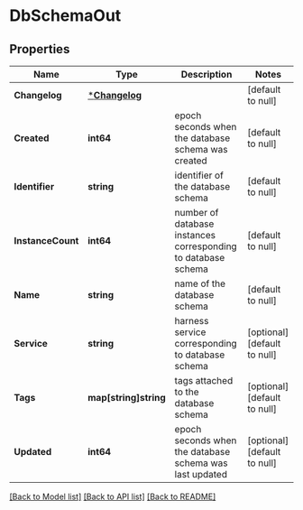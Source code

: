 # DbSchemaOut

## Properties
Name | Type | Description | Notes
------------ | ------------- | ------------- | -------------
**Changelog** | [***Changelog**](Changelog.md) |  | [default to null]
**Created** | **int64** | epoch seconds when the database schema was created | [default to null]
**Identifier** | **string** | identifier of the database schema | [default to null]
**InstanceCount** | **int64** | number of database instances corresponding to database schema | [default to null]
**Name** | **string** | name of the database schema | [default to null]
**Service** | **string** | harness service corresponding to database schema | [optional] [default to null]
**Tags** | **map[string]string** | tags attached to the database schema | [optional] [default to null]
**Updated** | **int64** | epoch seconds when the database schema was last updated | [optional] [default to null]

[[Back to Model list]](../README.md#documentation-for-models) [[Back to API list]](../README.md#documentation-for-api-endpoints) [[Back to README]](../README.md)


